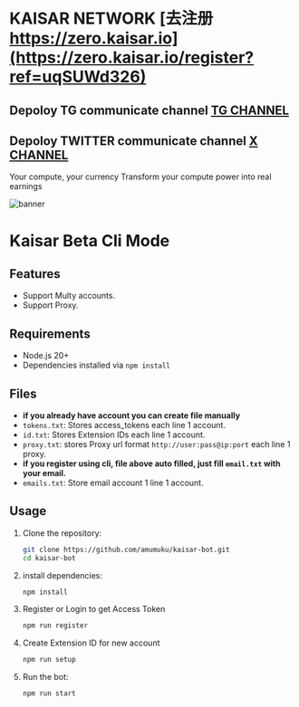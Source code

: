 # KAISAR NETWORK [去注册 https://zero.kaisar.io](https://zero.kaisar.io/register?ref=uqSUWd326)
## Depoloy TG communicate channel [TG CHANNEL](https://t.co/2f0y7mCn1K)
## Depoloy TWITTER communicate channel [X CHANNEL](https://x.com/mooinchain) 

Your compute, your currency
Transform your compute power into real earnings

![banner](image.png)

# Kaisar Beta Cli Mode

## Features

- Support Multy accounts.
- Support Proxy.

## Requirements

- Node.js 20+
- Dependencies installed via `npm install`

## Files

- **if you already have account you can create file manually**
- `tokens.txt`: Stores access_tokens each line 1 account.
- `id.txt`: Stores Extension IDs each line 1 account.
- `proxy.txt`: stores Proxy url format `http://user:pass@ip:port` each line 1 proxy.
- **if you register using cli, file above auto filled, just fill `email.txt` with your email.**
- `emails.txt`: Store email account 1 line 1 account.

## Usage

1. Clone the repository:
   ```bash
   git clone https://github.com/amumuku/kaisar-bot.git
   cd kaisar-bot
   ```
2. install dependencies:
   ```bash
   npm install
   ```
3. Register or Login to get Access Token
   ```bash
   npm run register
   ```
4. Create Extension ID for new account
   ```bash
   npm run setup
   ```
5. Run the bot:
   ```bash
   npm run start
   ```
